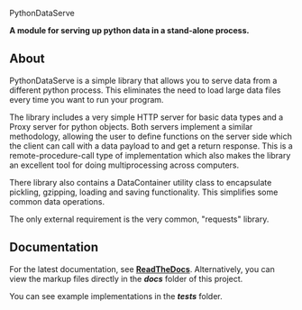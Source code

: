 PythonDataServe

**A module for serving up python data in a stand-alone process.**


## About
PythonDataServe is a simple library that allows you to serve data from a different python process.  This eliminates the need to load large data files every time you want to run your program.

The library includes a very simple HTTP server for basic data types and a Proxy server for python objects.  Both servers implement a similar methodology, allowing the user to define functions on the server side which the client can call with a data payload to and get a return response.  This is a remote-procedure-call type of implementation which also makes the library an excellent tool for doing multiprocessing across computers.

There library also contains a DataContainer utility class to encapsulate pickling, gzipping, loading and saving functionality.  This simplifies some common data operations.

The only external requirement is the very common, "requests" library.


## Documentation
For the latest documentation, see **[ReadTheDocs](https://xxxx.readthedocs.io/en/latest/)**.  Alternatively, you can view the markup files directly in the __*docs*__ folder of this project.

You can see example implementations in the __*tests*__ folder.

